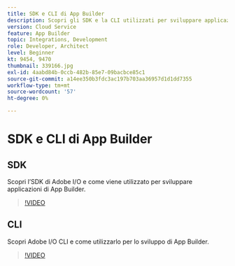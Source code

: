 ```yaml
---
title: SDK e CLI di App Builder
description: Scopri gli SDK e la CLI utilizzati per sviluppare applicazioni App Builder.
version: Cloud Service
feature: App Builder
topic: Integrations, Development
role: Developer, Architect
level: Beginner
kt: 9454, 9470
thumbnail: 339166.jpg
exl-id: 4aabd84b-0ccb-482b-85e7-09bacbce85c1
source-git-commit: a14ee350b3fdc3ac197b703aa36957d1d1dd7355
workflow-type: tm+mt
source-wordcount: '57'
ht-degree: 0%

---
```


# SDK e CLI di App Builder

## SDK

Scopri l’SDK di Adobe I/O e come viene utilizzato per sviluppare applicazioni di App Builder.

>[!VIDEO](https://video.tv.adobe.com/v/339166/?quality=12&learn=on)

## CLI

Scopri Adobe I/O CLI e come utilizzarlo per lo sviluppo di App Builder.

>[!VIDEO](https://video.tv.adobe.com/v/339167/?quality=12&learn=on)
